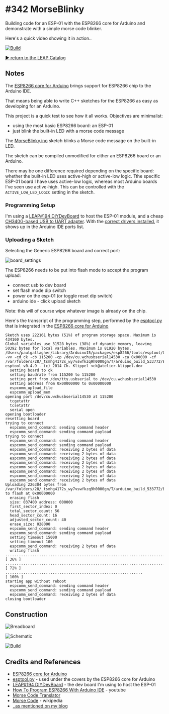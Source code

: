 # #342 MorseBlinky

Building code for an ESP-01 with the ESP8266 core for Arduino and demonstrate with a simple morse code blinker.

Here's a quick video showing it in action..

[![Build](./assets/MorseBlinky_build.jpg?raw=true)](http://www.youtube.com/watch?v=WVuntJtxVK0)

[:arrow_forward: return to the LEAP Catalog](http://leap.tardate.com)

## Notes

The [ESP8266 core for Arduino](https://github.com/esp8266/Arduino)
brings support for ESP8266 chip to the Arduino IDE.

That means being able to write C++ sketches for the ESP8266 as easy as developing for an Arduino.

This project is a quick test to see how it all works. Objectives are minimalist:

* using the most basic ESP8266 board: an ESP-01
* just blink the built-in LED with a morse code message

The [MorseBlinky.ino](./MorseBlinky.ino) sketch blinks a Morse code message on the built-in LED.

The sketch can be compiled unmodified for either an ESP8266 board or an Arduino.

There may be one difference required depending on the specific board: whether the built-in LED
uses active-high or active-low logic. Tthe specific ESP-01 board I have uses active-low logic,
whereas most Arduino boards I've seen use active-high.
This can be controlled with the `ACTIVE_LOW_LED_LOGIC` setting in the sketch.


### Programming Setup

I'm using a [LEAP#194 DIYDevBoard](../DIYDevBoard) to host the ESP-01 module,
and a cheap [CH340G-based USB to UART adapter](https://www.aliexpress.com/item/CH340-module-USB-to-TTL-CH340G-upgrade-download-a-small-wire-brush-plate-STC-microcontroller-board/32354359382.html).
With the
[correct drivers installed](../../notebook/arduino.md#arduinos-using-the-ch340g-serial-chip),
it shows up in the Arduino IDE ports list.


### Uploading a Sketch


Selecting the Generic ESP8266 board and correct port:

![board_settings](./assets/board_settings.png?raw=true)

The ESP8266 needs to be put into flash mode to accept the program upload:

* connect usb to dev board
* set flash mode dip switch
* power on the esp-01 (or toggle reset dip switch)
* arduino ide - click upload sketch

Note: this will of course wipe whatever image is already on the chip.

Here's the transcript of the programming step, performed by the [esptool.py](https://github.com/themadinventor/esptool) that is integrated in the [ESP8266 core for Arduino](https://github.com/esp8266/Arduino)

```
Sketch uses 222161 bytes (51%) of program storage space. Maximum is 434160 bytes.
Global variables use 31528 bytes (38%) of dynamic memory, leaving 50392 bytes for local variables. Maximum is 81920 bytes.
/Users/paulgallagher/Library/Arduino15/packages/esp8266/tools/esptool/0.4.9/esptool -vv -cd ck -cb 115200 -cp /dev/cu.wchusbserial14530 -ca 0x00000 -cf /var/folders/28/_tsmhg4172s_wy7vswfkzq9h0000gn/T/arduino_build_533772/Blink.ino.bin
esptool v0.4.9 - (c) 2014 Ch. Klippel <ck@atelier-klippel.de>
  setting board to ck
  setting baudrate from 115200 to 115200
  setting port from /dev/tty.usbserial to /dev/cu.wchusbserial14530
  setting address from 0x00000000 to 0x00000000
  espcomm_upload_file
  espcomm_upload_mem
opening port /dev/cu.wchusbserial14530 at 115200
  tcgetattr
  tcsetattr
  serial open
opening bootloader
resetting board
trying to connect
  espcomm_send_command: sending command header
  espcomm_send_command: sending command payload
trying to connect
  espcomm_send_command: sending command header
  espcomm_send_command: sending command payload
  espcomm_send_command: receiving 2 bytes of data
  espcomm_send_command: receiving 2 bytes of data
  espcomm_send_command: receiving 2 bytes of data
  espcomm_send_command: receiving 2 bytes of data
  espcomm_send_command: receiving 2 bytes of data
  espcomm_send_command: receiving 2 bytes of data
  espcomm_send_command: receiving 2 bytes of data
  espcomm_send_command: receiving 2 bytes of data
Uploading 226304 bytes from /var/folders/28/_tsmhg4172s_wy7vswfkzq9h0000gn/T/arduino_build_533772/Blink.ino.bin to flash at 0x00000000
  erasing flash
  size: 037400 address: 000000
  first_sector_index: 0
  total_sector_count: 56
  head_sector_count: 16
  adjusted_sector_count: 40
  erase_size: 028000
  espcomm_send_command: sending command header
  espcomm_send_command: sending command payload
  setting timeout 15000
  setting timeout 100
  espcomm_send_command: receiving 2 bytes of data
  writing flash
................................................................................ [ 36% ]
................................................................................ [ 72% ]
.............................................................                    [ 100% ]
starting app without reboot
  espcomm_send_command: sending command header
  espcomm_send_command: sending command payload
  espcomm_send_command: receiving 2 bytes of data
closing bootloader
```

## Construction

![Breadboard](./assets/MorseBlinky_bb.jpg?raw=true)

![Schematic](./assets/MorseBlinky_schematic.jpg?raw=true)

![Build](./assets/MorseBlinky_build.jpg?raw=true)

## Credits and References
* [ESP8266 core for Arduino](https://github.com/esp8266/Arduino)
* [esptool.py](https://github.com/themadinventor/esptool) - used under the covers by the ESP8266 core for Arduino
* [LEAP#194 DIYDevBoard](../DIYDevBoard) - the dev board I'm using to host the ESP-01
* [How To Program ESP8266 With Arduino IDE](https://www.youtube.com/watch?v=48JUh8Vlea4) - youtube
* [Morse Code Translator](https://morsecode.scphillips.com/translator.html)
* [Morse Code](https://en.wikipedia.org/wiki/Morse_code) - wikipedia
* [..as mentioned on my blog](http://blo.tardate.com/2017/09/leap342-esp8266-morse-blinky.html)
